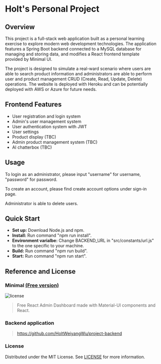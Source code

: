 # Holt's Personal Project

## Overview

This project is a full-stack web application built as a personal learning exercise to explore modern web development technologies. The application features a Spring Boot backend connected to a MySQL database for managing and storing data, and modifies a React frontend template provided by Minimal UI.

The project is designed to simulate a real-ward scenario where users are able to search product information and administrators are able to perform user and product management CRUD (Create, Read, Update, Delete) operations. The website is deployed with Heroku and can be potentially deployed with AWS or Azure for future needs.

## Frontend Features

- User registration and login system
- Admin's user management system
- User authentication system with JWT
- User settings
- Product display (TBC)
- Admin product management system (TBC)
- AI chatterbox (TBC)

## Usage

To login as an administrator, please input "username" for username, "password" for password.

To create an account, please find create account options under sign-in page.

Administrator is able to delete users.

## Quick Start

- **Set up:** Download Node.js and npm.
- **Install:** Run command "npm run install".
- **Environment varialbe:** Change BACKEND_URL in "src/constants/url.js" to the one specific to your machine.
- **Build:** Run command "npm run build".
- **Start:** Run command "npm run start".

## Reference and License

### Minimal [(Free version)](https://minimal-kit-react.vercel.app/)

![license](https://img.shields.io/badge/license-MIT-blue.svg)

> Free React Admin Dashboard made with Material-UI components and React.

### Backend application

> https://github.com/HoltWeiyangWu/project-backend

### License

Distributed under the MIT License. See [LICENSE](https://github.com/minimal-ui-kit/minimal.free/blob/main/LICENSE.md) for more information.
